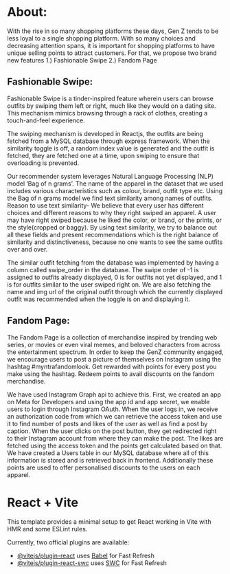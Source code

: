 # About: 
With the rise in so many shopping platforms these days, Gen Z tends to be less loyal to a single shopping platform. With so many choices and decreasing attention spans, it is important for shopping platforms to have unique selling points to attract customers. 
For that, we propose two brand new features
1.) Fashionable Swipe
2.) Fandom Page

## Fashionable Swipe: 

Fashionable Swipe is a tinder-inspired feature wherein users can browse outfits by swiping them left or right, much like they would on a dating site. 
This mechanism mimics browsing through a rack of clothes, creating a touch-and-feel experience.  


The swiping mechanism is developed in Reactjs, the outfits are being fetched from a MySQL database through express framework. When the similarity toggle is off, a random index value is generated and the outfit is fetched, they are fetched one at a time, upon swiping to ensure that overloading is prevented. 

Our recommender system leverages Natural Language Processing (NLP) model ‘Bag of n grams’.
The name of the apparel in the dataset that we used includes various characteristics such as colour, brand, outfit type etc. Using the Bag of n grams model we find text similarity among names of outfits. Reason to use text similarity- We believe that every user has different choices and different reasons to why they right swiped an apparel. A user may have right swiped because he liked the color, or brand, or the prints, or the style(cropped or baggy). By using text similarity, we try to balance out all these fields and present recommendations which is the right balance of similarity and distinctiveness, because no one wants to see the same outfits over and over.

The similar outfit fetching from the database was implemented by having a column called swipe_order in the database. The swipe order of -1 is assigned to outfits already displayed, 0 is for outfits not yet displayed, and 1 is for outfits similar to the user swiped right on. 
We are also fetching the name and img url of the original outfit through which the currently  displayed outfit was recommended when the toggle is on and displaying it.


## Fandom Page: 

The Fandom Page is a collection of merchandise inspired by trending web series, or movies or even viral memes, and beloved characters from across the entertainment spectrum. In order to keep the GenZ community engaged, we encourage users to post a picture of themselves on Instagram using the hashtag #myntrafandomlook. Get rewarded with points for every post you make using the hashtag. Redeem points to avail discounts on the fandom merchandise.

We have used Instagram Graph api to achieve this. First, we created an app on Meta for Developers and using the app id and app secret, we enable users to login through Instagram OAuth. When the user logs in, we receive an authorization code from which we can retrieve the access token and use it to find number of posts and likes of the user as well as find a post by caption. When the user clicks on the post button, they get redirected right to their Instagram account from where they can make the post. The likes are fetched using the access token and the points get calculated based on that. We have created a Users table in our MySQL database where all of this information is stored and is retrieved back in frontend. 
Additionally these points are used to offer personalised discounts to the users on each apparel.










# React + Vite

This template provides a minimal setup to get React working in Vite with HMR and some ESLint rules.

Currently, two official plugins are available:

- [@vitejs/plugin-react](https://github.com/vitejs/vite-plugin-react/blob/main/packages/plugin-react/README.md) uses [Babel](https://babeljs.io/) for Fast Refresh
- [@vitejs/plugin-react-swc](https://github.com/vitejs/vite-plugin-react-swc) uses [SWC](https://swc.rs/) for Fast Refresh
